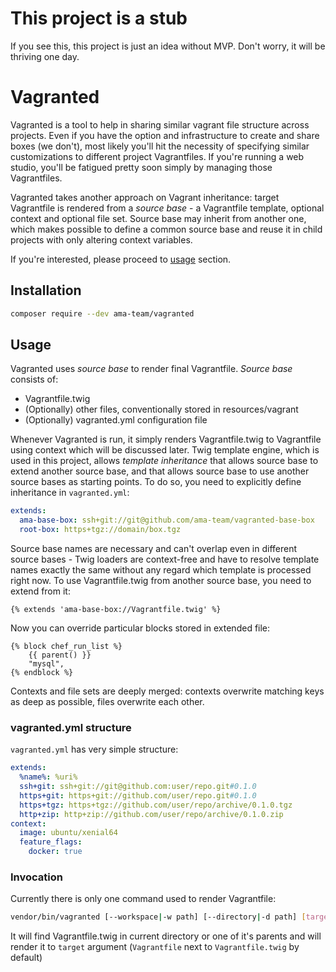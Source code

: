 # This project is a stub

If you see this, this project is just an idea without MVP. Don't worry,
it will be thriving one day.

# Vagranted

Vagranted is a tool to help in sharing similar vagrant file structure 
across projects. Even if you have the option and infrastructure to 
create and share boxes (we don't), most likely  you'll hit the 
necessity of specifying similar customizations to different project 
Vagrantfiles. If you're running a web studio, you'll be fatigued 
pretty soon simply by managing those Vagrantfiles.

Vagranted takes another approach on Vagrant inheritance: target 
Vagrantfile is rendered from a *source base* - a Vagrantfile 
template, optional context and optional file set. Source base may 
inherit from another one, which makes possible to define a common
source base and reuse it in child projects with only altering context
variables.

If you're interested, please proceed to [usage](#usage) section.

## Installation

```bash
composer require --dev ama-team/vagranted
```

## Usage

Vagranted uses *source base* to render final Vagrantfile. *Source base*
consists of:

- Vagrantfile.twig
- (Optionally) other files, conventionally stored in resources/vagrant
- (Optionally) vagranted.yml configuration file

Whenever Vagranted is run, it simply renders Vagrantfile.twig to 
Vagrantfile using context which will be discussed later. Twig template 
engine, which is used in this project, allows *template inheritance*
that allows source base to extend another source base, and that allows
source base to use another source bases as starting points. To do so,
you need to explicitly define inheritance in `vagranted.yml`:

```yml
extends:
  ama-base-box: ssh+git://git@github.com/ama-team/vagranted-base-box
  root-box: https+tgz://domain/box.tgz 
```

Source base names are necessary and can't overlap even in different
source bases - Twig loaders are context-free and have to resolve 
template names exactly the same without any regard which template is 
processed right now. To use Vagrantfile.twig from another source base,
you need to extend from it:

```twig
{% extends 'ama-base-box://Vagrantfile.twig' %}
```

Now you can override particular blocks stored in extended file:

```twig
{% block chef_run_list %}
    {{ parent() }}
    "mysql",
{% endblock %}
```

Contexts and file sets are deeply merged: contexts overwrite matching 
keys as deep as possible, files overwrite each other.

### vagranted.yml structure

`vagranted.yml` has very simple structure:

```yaml
extends:
  %name%: %uri%
  ssh+git: ssh+git://git@github.com:user/repo.git#0.1.0
  https+git: https+git://github.com/user/repo.git#0.1.0
  https+tgz: https+tgz://github.com/user/repo/archive/0.1.0.tgz
  http+zip: http+zip://github.com/user/repo/archive/0.1.0.zip
context:
  image: ubuntu/xenial64
  feature_flags:
    docker: true
```

### Invocation

Currently there is only one command used to render Vagrantfile:

```bash
vendor/bin/vagranted [--workspace|-w path] [--directory|-d path] [target]
```

It will find Vagrantfile.twig in current directory or one of it's 
parents and will render it to `target` argument (`Vagrantfile` next to
`Vagrantfile.twig` by default)

